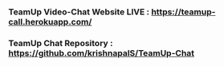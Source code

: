 ### TeamUp Video-Chat Website LIVE : https://teamup-call.herokuapp.com/

















### TeamUp Chat Repository : https://github.com/krishnapalS/TeamUp-Chat
